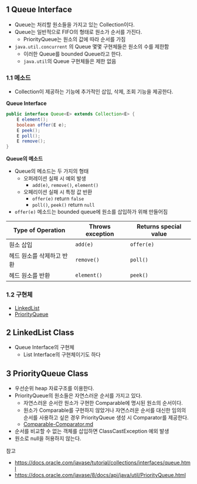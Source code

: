 ## 1 Queue Interface

* Queue는 처리할 원소들을 가지고 있는 Collection이다.
* Queue는 일반적으로 FIFO의 형태로 원소가 순서를 가진다.
  * PriorityQueue는 원소의 값에 따라 순서를 가짐
* `java.util.concurrent` 의 Queue 몇몇 구현체들은 원소의 수를 제한함
  * 이러한 Queue를 bounded Queue라고 한다.
  * `java.util`의 Queue 구현체들은 제한 없음



### 1.1 메소드

* Collection이 제공하는 기능에 추가적인 삽입, 삭제, 조회 기능을 제공한다.



**Queue Interface**

```java
public interface Queue<E> extends Collection<E> {
    E element();
    boolean offer(E e);
    E peek();
    E poll();
    E remove();
}
```



**Queue의 메소드**

* Queue의 메소드는 두 가지의 형태
  * 오퍼레이션 실패 시 예외 발생
    * `add(e)`, `remove()`, `element()`
  * 오페리이션 실패 시 특정 값 반환
    * `offer(e)` return `false` 
    * `poll()`, `peek()` return `null`
* `offer(e)` 메소드는 bounded queue에 원소를 삽입하가 위해 만들어짐

| Type of Operation         | Throws exception | Returns special value |
| ------------------------- | ---------------- | --------------------- |
| 원소 삽입                 | `add(e)`         | `offer(e)`            |
| 헤드 원소를 삭제하고 반환 | `remove()`       | `poll()`              |
| 헤드 원소를 반환          | `element()`      | `peek()`              |



### 1.2 구현체

* [LinkedList](#2-linkedlist-class)
* [PriorityQueue](#3-priorityqueue-class)



## 2 LinkedList Class

* Queue Interface의 구현체
  * List Interface의 구현체이기도 하다



## 3 PriorityQueue Class

* 우선순위 heap 자료구조를 이용한다.
* PriorityQueue의 원소들은 자연스러운 순서를 가지고 있다.
  * 자연스러운 순서란 원소가 구현한 Comparable에 명시된 원소의 순서이다.
  * 원소가 Comparable를 구현하지 않았거나 자연스러운 순서를 대신한 임의의 순서를 사용하고 싶은 경우 PriorityQueue 생성 시 Comparator를 제공한다.
  * [Comparable-Comparator.md](../../Comparable-Comparator/Comparable-Comparator.md)
* 순서를 비교할 수 없는 객체를 삽입하면 ClassCastException 예외 발생
* 원소로 null을 허용하지 않는다.



참고

* https://docs.oracle.com/javase/tutorial/collections/interfaces/queue.html
* https://docs.oracle.com/javase/8/docs/api/java/util/PriorityQueue.html